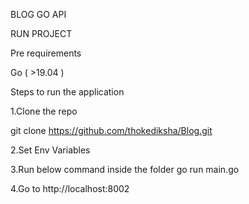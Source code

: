 BLOG GO API

RUN PROJECT

Pre requirements

Go ( >19.04 )

Steps to run the application

1.Clone the repo

   git clone https://github.com/thokediksha/Blog.git


2.Set Env Variables

3.Run below command inside the folder
   go run main.go

4.Go to http://localhost:8002
